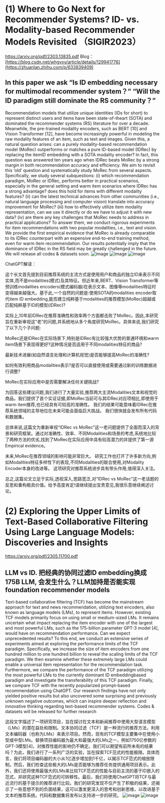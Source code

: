 # (1) Where to Go Next for Recommender Systems? ID- vs. Modality-based Recommender Models Revisited （SIGIR2023）
  https://arxiv.org/pdf/2303.13835.pdf
  Blog：[https://blog.csdn.net/whgyxy/article/details/129941776](https://zhuanlan.zhihu.com/p/633839409)

## In this paper we ask “Is ID embedding necessary for multimodal recommender system？” “Will the ID paradigm still dominate the RS community？” 


Recommendation models that utilize unique identities (IDs for short) to represent distinct users and items have been state-of-theart (SOTA) and dominated the recommender systems (RS) literature for over a decade. Meanwhile, the pre-trained modality encoders, such as BERT [10] and Vision Transformer [12], have become increasingly powerful in modeling the raw modality features of an item, such as text and images. Given this, a natural question arises: can a purely modality-based recommendation model (MoRec) outperforms or matches a pure ID-based model (IDRec) by replacing the itemID embedding with a SOTA modality encoder? In fact, this question was answered ten years ago when IDRec beats MoRec by a strong margin in both recommendation accuracy and efficiency. We aim to revisit this ‘old’ question and systematically study
MoRec from several aspects. Specifically, we study several subquestions: (i) which recommendation paradigm, MoRec or IDRec, performs better in practical scenarios, especially in the general setting and warm item scenarios where IDRec has a strong advantage? does this hold for items with different modality features? (ii) can the latest technical advances from other communities (i.e., natural language processing and computer vision) translate into accuracy improvement for MoRec? (iii) how to effectively utilize item modality representation, can we use it directly or do we have to adjust it with new data? (iv) are there any key challenges that MoRec needs to address in practical applications? To answer them, we conduct rigorous experiments for item recommendations with two popular modalities, i.e., text and vision. We provide the first empirical evidence that MoRec is already comparable to its IDRec counterpart with an expensive end-to-end training method, even for warm item recommendation. Our results potentially imply that the dominance of IDRec in the RS field may be greatly challenged in the future. We will release all codes & datasets soon.
![image](https://user-images.githubusercontent.com/15176493/234726074-03578e75-8cdd-4a3e-9f09-490d220211da.png)
![image](https://user-images.githubusercontent.com/15176493/234726119-0418f3a8-ab59-4237-ac97-ac7abc268655.png)
![image](https://user-images.githubusercontent.com/15176493/234726094-ec5b4273-dcbb-4670-80ea-7e197acd6cb9.png)

ChatGPT解读：

这个长文首先提到目前推荐系统的主流方式是使用用户和商品的独立ID来表示不同实体,而不是modalities(模式)及其特征。但近年来,BERT、Vision Transformer等预训练modalities encoders(模式编码器)在表示文本、图像等modalities特征时变得越来越强大。基于此,一个自然的问题是:使用SOTA的modalities encoder取代item ID embedding,能否建立纯粹基于modalities的推荐模型(MoRec)超越或匹配纯粹基于ID的模型(IDRec)?

实际上,10年前IDRec在推荐准确性和效率两个方面都击败了MoRec。因此,本研究旨在重新审视这“老”的问题,并系统地从多个角度研究MoRec。具体来说,我们研究了以下几个子问题:

MoRec还是IDRec在实际场景下,特别是IDRec有比较强大优势的普通环境和warm item场景下表现得更好?这种情况是否适用于不同modalities特征的商品?

最新技术进展(如自然语言处理和计算机视觉)是否能够提高MoRec的准确性?

如何有效利用商品modalities表示?是否可以直接使用或需要通过新的训练数据进行调整?

MoRec在实际应用中是否需要解决任何关键挑战?

为回答这些建议问题,我们进行了大量实验,推荐两大主流Modalities文本和视觉的商品。我们提供了首个实证证据,即MoRec当前可与其IDRec对应项相比,即使用于warm item推荐,也已经具有可较高的准确性。 我们的结果可能意味着IDRec在推荐系统领域的主导地位在未来可能会面临巨大挑战。 我们很快就会发布所有代码和数据集。

总体来说,这篇文为重新审视“IDRec vs MoRec”这一老问题提供了全面而深入的背景和研究框架。通过对准确性、效率、不同Modalities和场景的考虑,系统地比较了两种方法的优劣,找到了MoRec在实际应用中具有较高潜力的并提供了第一源 Empirical evidence。

未来,MoRec在推荐领域的影响可能非常巨大。 研究工作也打开了许多新方向,例如Modalities特征多样性下的表现,不同Modalities的联合使用,对Modality Encoder本身的改进等。 这项研究对推荐系统进步具有带头作用,值得深入关注。

总之,这篇论文立足于实际,透视深入,思路宽泛,对“IDRec vs MoRec”这一老话题的反思和重构极具价值。给予高度肯定!请继续提出宝贵意见,我很乐意继续阐述讨论。


# (2) Exploring the Upper Limits of Text-Based Collaborative Filtering Using Large Language Models: Discoveries and Insights
  https://arxiv.org/pdf/2305.11700.pdf
  
## LLM vs ID. 把经典的协同过滤ID embedding换成175B LLM, 会发生什么？LLM加持是否能实现foundation recommender models
  
Text-based collaborative filtering (TCF) has become the mainstream approach for text and news recommendation, utilizing text encoders, also known as language models (LMs), to represent items. However, existing TCF models primarily focus
on using small or medium-sized LMs. It remains uncertain what impact replacing the item encoder with one of the largest and most powerful LMs, such as the 175-billion parameter GPT-3 model [4], would have on recommendation performance.
Can we expect unprecedented results? To this end, we conduct an extensive series of experiments aimed at exploring the performance limits of the TCF paradigm. Specifically, we increase the size of item encoders from one hundred million to one
hundred billion to reveal the scaling limits of the TCF paradigm. We then examine whether these extremely large LMs could enable a universal item representation for the recommendation task. Furthermore, we compare the performance of the TCF
paradigm utilizing the most powerful LMs to the currently dominant ID embeddingbased paradigm and investigate the transferability of this TCF paradigm. Finally, we compare TCF with the recently popularized prompt-based recommendation using ChatGPT. Our research findings have not only yielded positive results but also uncovered some surprising and previously unknown negative outcomes, which can inspire deeper reflection and innovative thinking regarding text-based recommender systems. Codes & datasets will be released for further research

这段文字描述了一项研究项目，旨在探讨在文本和新闻推荐中使用大型语言模型（LMs）的潜在益处和限制。文本协同过滤（TCF）是一种流行的推荐方法，利用文本编码器（也称为LMs）来表示项目。然而，现有的TCF模型主要集中在使用小型或中型LMs。替换项目编码器为最大和最强大的LMs之一，例如1750亿参数的GPT-3模型[4]，对推荐性能的影响仍不确定。我们可以期望有前所未有的结果吗？为此，我们进行了一系列广泛的实验，旨在探索TCF范式的性能极限。具体而言，我们将项目编码器的大小从1亿逐步增加到1千亿，以揭示TCF范式的缩放限制。然后，我们检查这些极大的LMs是否能够为推荐任务提供通用项目表示。此外，我们还将使用最强大的LMs来比较TCF范式的性能与目前主流的基于ID嵌入的范式，并研究这种TCF范式的可转移性。最后，我们将使用ChatGPT将TCF与最近流行的基于提示的推荐进行比较。我们的研究发现不仅产生了积极的结果，还揭示了一些意想不到的负面结果，这可以激发更深入的思考和创新思维，以改进基于文本的推荐系统。代码和数据集将发布以支持进一步的研究。
![image](https://github.com/fajieyuan/IDforRec/assets/15176493/afd0eb9a-7609-4244-9dba-fa4f41066b77)
![image](https://github.com/fajieyuan/IDforRec/assets/15176493/35b79ed7-b9e6-40fd-9233-ad657fdbd2ef)

